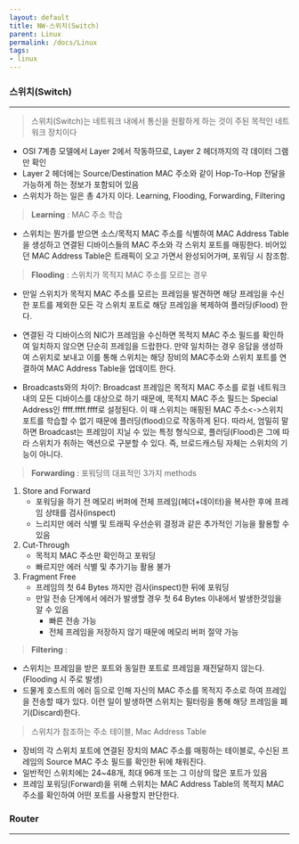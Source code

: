 ```yaml
---
layout: default
title: NW-스위치(Switch)
parent: Linux
permalink: /docs/Linux
tags:
- linux
---
```


### 스위치(Switch)
---
> 스위치(Switch)는 네트워크 내에서 통신을 원활하게 하는 것이 주된 목적인 네트워크 장치이다
- OSI 7계층 모델에서 Layer 2에서 작동하므로, Layer 2 헤더까지의 각 데이터 그램만 확인
- Layer 2 헤더에는 Source/Destination MAC 주소와 같이 Hop-To-Hop 전달을 가능하게 하는 정보가 포함되어 있음
- 스위치가 하는 일은 총 4가지 이다. Learning, Flooding, Forwarding, Filtering

> **Learning** : MAC 주소 학습

- 스위치는 뭔가를 받으면 소스/목적지 MAC 주소를 식별하여 MAC Address Table을 생성하고 연결된 디바이스들의 MAC 주소와 각 스위치 포트를 매핑한다. 비어있던 MAC Address Table은 트래픽이 오고 가면서 완성되어가며, 포워딩 시 참조함.

> **Flooding** : 스위치가 목적지 MAC 주소를 모르는 경우

- 만일 스위치가 목적지 MAC 주소를 모르는 프레임을 발견하면 해당 프레임을 수신한 포트를 제외한 모든 각 스위치 포트로 해당 프레임을 복제하여 플러딩(Flood) 한다.

- 연결된 각 디바이스의 NIC가 프레임을 수신하면 목적지 MAC 주소 필드를 확인하여 일치하지 않으면 단순히 프레임을 드랍한다. 만약 일치하는 경우 응답을 생성하여 스위치로 보내고 이를 통해 스위치는 해당 장비의 MAC주소와 스위치 포트를 연결하여 MAC Address Table을 업데이트 한다.

- Broadcasts와의 차이?: Broadcast 프레임은 목적지 MAC 주소를 로컬 네트워크 내의 모든 디바이스를 대상으로 하기 때문에, 목적지 MAC 주소 필드는 Special Address인 ffff.ffff.ffff로 설정된다. 이 때 스위치는 매핑된 MAC 주소<->스위치 포트를 학습할 수 없기 때문에 플러딩(flood)으로 작동하게 된다. 따라서, 엄밀히 말하면 Broadcast는 프레임이 지닐 수 있는 특정 형식으로, 플러딩(Flood)은 그에 따라 스위치가 취하는 액션으로 구분할 수 있다. 즉, 브로드캐스팅 자체는 스위치의 기능이 아니다.

> **Forwarding** : 포워딩의 대표적인 3가지 methods

1. Store and Forward
    - 포워딩을 하기 전 메모리 버퍼에 전체 프레임(헤더+데이터)을 복사한 후에 프레임 상태를 검사(inspect)
    - 느리지만 에러 식별 및 트래픽 우선순위 결정과 같은 추가적인 기능을 활용할 수 있음
2. Cut-Through
    - 목적지 MAC 주소만 확인하고 포워딩
    - 빠르지만 에러 식별 및 추가기능 활용 불가
3. Fragment Free
    - 프레임의 첫 64 Bytes 까지만 검사(inspect)한 뒤에 포워딩
    - 만일 전송 단계에서 에러가 발생할 경우 첫 64 Bytes 이내에서 발생한것임을 알 수 있음
        - 빠른 전송 가능
        - 전체 프레임을 저장하지 않기 때문에 메모리 버퍼 절약 가능

> **Filtering** : 

- 스위치는 프레임을 받은 포트와 동일한 포트로 프레임을 재전달하지 않는다.(Flooding 시 주로 발생)
- 드물게 호스트의 에러 등으로 인해 자신의 MAC 주소를 목적지 주소로 하여 프레임을 전송할 때가 있다. 이런 일이 발생하면 스위치는 필터링을 통해 해당 프레임을 폐기(Discard)한다.


> 스위치가 참조하는 주소 테이블, Mac Address Table
- 장비의 각 스위치 포트에 연결된 장치의 MAC 주소를 매핑하는 테이블로, 수신된 프레임의 Source MAC 주소 필드를 확인한 뒤에 채워진다.
- 일반적인 스위치에는 24~48개, 최대 96개 또는 그 이상의 많은 포트가 있음
- 프레임 포워딩(Forward)을 위해 스위치는 MAC Address Table의 목적지 MAC 주소를 확인하여 어떤 포트를 사용할지 판단한다.



### Router
---
